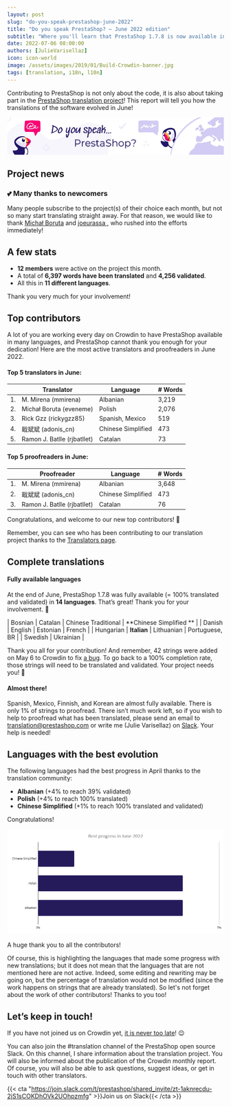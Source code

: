 ```yaml
---
layout: post
slug: "do-you-speak-prestashop-june-2022"
title: "Do you speak PrestaShop? – June 2022 edition"
subtitle: "Where you'll learn that PrestaShop 1.7.8 is now available in 2 new languages"
date: 2022-07-06 08:00:00
authors: [JulieVarisellaz]
icon: icon-world
image: /assets/images/2019/01/Build-Crowdin-banner.jpg
tags: [translation, i18n, l10n]
---
```


Contributing to PrestaShop is not only about the code, it is also about taking part in the [PrestaShop translation project](https://crowdin.com/project/prestashop-official)! This report will tell you how the translations of the software evolved in June!

![Crowdin Monthly banner](/assets/images/2019/01/Build-Crowdin-banner.jpg)


## Project news

### 💕 Many thanks to newcomers

Many people subscribe to the project(s) of their choice each month, but not so many start translating straight away. For that reason, we would like to thank [Michał Boruta](https://crowdin.com/profile/eveneme) and [joeurassa
](https://crowdin.com/profile/joeurassa), who rushed into the efforts immediately!

## A few stats
 
* **12 members** were active on the project this month.
* A total of **6,397 words have been translated** and **4,256 validated**.
* All this in **11 different languages**.
 
Thank you very much for your involvement!

## Top contributors
 
A lot of you are working every day on Crowdin to have PrestaShop available in many languages, and PrestaShop cannot thank you enough for your dedication! Here are the most active translators and proofreaders in June 2022.
 
#### Top 5 translators in June:
 
| |Translator | Language | # Words
|-|---------- | -------- | ----------------
| 1. | M. Mirena (mmirena) | Albanian | 3,219
| 2. | Michał Boruta (eveneme) | Polish | 2,076
| 3. | Rick Gzz (rickygzz85) | Spanish, Mexico | 519
| 4. | 戢斌斌 (adonis_cn) | Chinese Simplified | 473
| 5. | Ramon J. Batlle (rjbatllet) | Catalan | 73

#### Top 5 proofreaders in June:
 
| | Proofreader | Language | # Words
|-| ---------- | -------- | ----------------
| 1. | M. Mirena (mmirena) | Albanian | 3,648
| 2. | 戢斌斌 (adonis_cn) | Chinese Simplified | 473
| 3. | Ramon J. Batlle (rjbatllet) | Catalan | 76

Congratulations, and welcome to our new top contributors! :clap:
 
Remember, you can see who has been contributing to our translation project thanks to the [Translators page](https://translators.prestashop.com/).
 
## Complete translations
 
#### Fully available languages
 
At the end of June, PrestaShop 1.7.8 was fully available (= 100% translated and validated) in **14 languages**. That’s great! Thank you for your involvement. :tada:
 
| Bosnian | Catalan | Chinese Traditional | **Chinese Simplified ** |
| Danish | English | Estonian | French | 
| Hungarian | **Italian** | Lithuanian | Portuguese, BR | 
| Swedish | Ukrainian |

Thank you all for your contribution! And remember, 42 strings were added on May 6 to Crowdin to fix [a bug](https://github.com/PrestaShop/ps_emailalerts/pull/57). To go back to a 100% completion rate, those strings will need to be translated and validated. Your project needs you! :muscle: 

#### Almost there!

Spanish, Mexico, Finnish, and Korean are almost fully available. There is only 1% of strings to proofread. 
There isn’t much work left, so if you wish to help to proofread what has been translated, please send an email to translation@prestashop.com or write me (Julie Varisellaz) on [Slack](https://join.slack.com/t/prestashop/shared_invite/zt-1aknrecdu-2jS1sCOKDhOVk2UOhpzmfg). Your help is needed!

## Languages with the best evolution

The following languages had the best progress in April thanks to the translation community:
 
* **Albanian** (+4% to reach 39% validated) 
* **Polish** (+4% to reach 100% translated)
* **Chinese Simplified** (+1% to reach 100% translated and validated)


Congratulations! 

![Best translation progress in June 2022](/assets/images/2022/07/build-crowdin-progress-june22.png)

A huge thank you to all the contributors!
 
Of course, this is highlighting the languages that made some progress with new translations; but it does not mean that the languages that are not mentioned here are not active. Indeed, some editing and rewriting may be going on, but the percentage of translation would not be modified (since the work happens on strings that are already translated). So let's not forget about the work of other contributors! Thanks to you too!


## Let’s keep in touch!

If you have not joined us on Crowdin yet, [it is never too late](https://crowdin.com/project/prestashop-official)! :wink:

You can also join the #translation channel of the PrestaShop open source Slack. On this channel, I share information about the translation project. You will also be informed about the publication of the Crowdin monthly report. Of course, you will also be able to ask questions, suggest ideas, or get in touch with other translators.

{{< cta "https://join.slack.com/t/prestashop/shared_invite/zt-1aknrecdu-2jS1sCOKDhOVk2UOhpzmfg" >}}Join us on Slack{{< /cta >}}
